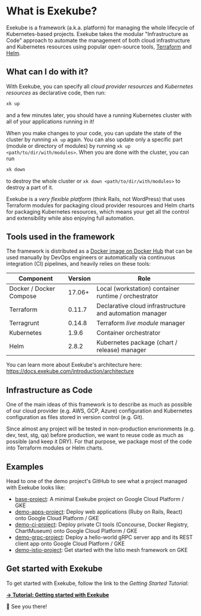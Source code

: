 # What is Exekube?

Exekube is a framework (a.k.a. platform) for managing the whole lifecycle of Kubernetes-based projects. Exekube takes the modular "Infrastructure as Code" approach to automate the management of both cloud infrastructure and Kubernetes resources using popular open-source tools, [Terraform](https://terraform.io) and [Helm](https://helm.sh).

## What can I do with it?

With Exekube, you can specify all *cloud provider resources* and *Kubernetes resources* as declarative code, then run:

```sh
xk up
```

and a few minutes later, you should have a running Kubernetes cluster with all of your applications running in it!

When you make changes to your code, you can update the state of the cluster by running `xk up` again. You can also update only a specific part (module or directory of modules) by running `xk up <path/to/dir/with/modules>`. When you are done with the cluster, you can run
```sh
xk down
```
to destroy the whole cluster or `xk down <path/to/dir/with/modules>` to destroy a part of it.

Exekube is a *very flexible platform* (think Rails, not WordPress) that uses Terraform modules for packaging cloud provider resources and Helm charts for packaging Kubernetes resources, which means your get all the control and extensibility while also enjoying full automation.

## Tools used in the framework

The framework is distributed as a [Docker image on Docker Hub](https://hub.docker.com/r/exekube/exekube/) that can be used manually by DevOps engineers or automatically via continuous integration (CI) pipelines, and heavily relies on these tools:

| Component | Version | Role |
| --- | --- | --- |
| Docker / Docker Compose | 17.06+ | Local (workstation) container runtime / orchestrator |
| Terraform | 0.11.7 | Declarative cloud infrastructure and automation manager |
| Terragrunt | 0.14.8 | Terraform *live module* manager |
| Kubernetes | 1.9.6 | Container orchestrator |
| Helm | 2.8.2 | Kubernetes package (chart / release) manager |

You can learn more about Exekube's architecture here: https://docs.exekube.com/introduction/architecture

## Infrastructure as Code

One of the main ideas of this framework is to describe as much as possible of our cloud provider (e.g. AWS, GCP, Azure) configuration and Kubernetes configuration as files stored in version control (e.g. Git).

Since almost any project will be tested in non-production envrionments (e.g. dev, test, stg, qa) before production, we want to reuse code as much as possible (and keep it DRY). For that purpose, we package most of the code into Terraform modules or Helm charts.

## Examples

Head to one of the demo project's GitHub to see what a project managed with Exekube looks like:

- [base-project](https://github.com/exekube/base-project): A minimal Exekube project on Google Cloud Platform / GKE
- [demo-apps-project](https://github.com/exekube/demo-grpc-project): Deploy web applications (Ruby on Rails, React) onto Google Cloud Platform / GKE
- [demo-ci-project](https://github.com/exekube/demo-ci-project): Deploy private CI tools (Concourse, Docker Registry, ChartMuseum) onto Google Cloud Platform / GKE
- [demo-grpc-project](https://github.com/exekube/demo-grpc-project): Deploy a hello-world gRPC server app and its REST client app onto Google Cloud Platform / GKE
- [demo-istio-project](https://github.com/exekube/demo-istio-project): Get started with the Istio mesh framework on GKE

## Get started with Exekube

To get started with Exekube, follow the link to the *Getting Started Tutorial*:

**[→ Tutorial: Getting started with Exekube](/in-practice/getting-started)**

👋 See you there!
